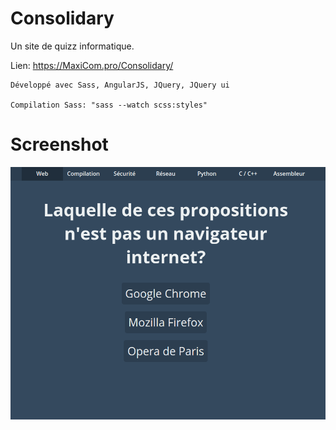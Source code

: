 # Consolidary

Un site de quizz informatique.

Lien: https://MaxiCom.pro/Consolidary/

    Développé avec Sass, AngularJS, JQuery, JQuery ui
    
    Compilation Sass: "sass --watch scss:styles"

# Screenshot 

![Alt text](/Screenshot/Screenshot.png?raw=true "A simple question")
